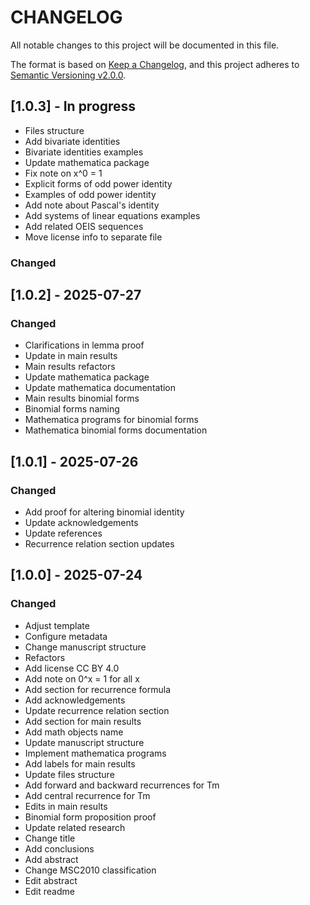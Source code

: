 # CHANGELOG

All notable changes to this project will be documented in this file.

The format is based on [Keep a Changelog](https://keepachangelog.com/en/1.0.0/),
and this project adheres to [Semantic Versioning v2.0.0](https://semver.org/spec/v2.0.0.html).

## [1.0.3] - In progress

- Files structure
- Add bivariate identities
- Bivariate identities examples
- Update mathematica package
- Fix note on x^0 = 1
- Explicit forms of odd power identity
- Examples of odd power identity
- Add note about Pascal's identity
- Add systems of linear equations examples
- Add related OEIS sequences
- Move license info to separate file

### Changed

## [1.0.2] - 2025-07-27

### Changed

- Clarifications in lemma proof
- Update in main results
- Main results refactors
- Update mathematica package
- Update mathematica documentation
- Main results binomial forms
- Binomial forms naming
- Mathematica programs for binomial forms
- Mathematica binomial forms documentation

## [1.0.1] - 2025-07-26

### Changed

- Add proof for altering binomial identity
- Update acknowledgements
- Update references
- Recurrence relation section updates

## [1.0.0] - 2025-07-24

### Changed

- Adjust template
- Configure metadata
- Change manuscript structure
- Refactors
- Add license CC BY 4.0
- Add note on 0^x = 1 for all x
- Add section for recurrence formula
- Add acknowledgements
- Update recurrence relation section
- Add section for main results
- Add math objects name
- Update manuscript structure
- Implement mathematica programs
- Add labels for main results
- Update files structure
- Add forward and backward recurrences for Tm
- Add central recurrence for Tm
- Edits in main results
- Binomial form proposition proof
- Update related research
- Change title
- Add conclusions
- Add abstract
- Change MSC2010 classification
- Edit abstract
- Edit readme

